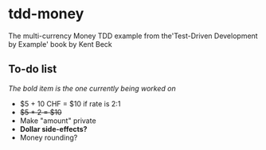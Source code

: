 # tdd-money
The multi-currency Money TDD example from the'Test-Driven Development by Example' book by Kent Beck

## To-do list

*The bold item is the one currently being worked on*

* $5 + 10 CHF = $10 if rate is 2:1
* ~~$5 * 2 = $10~~
* Make "amount" private
* **Dollar side-effects?**
* Money rounding?